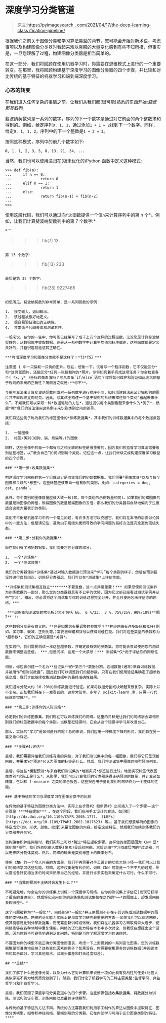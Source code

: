 # 深度学习分类管道

> 原文:[https://pyimagesearch . com/2021/04/17/the-deep-learning-class ification-pipeline/](https://pyimagesearch.com/2021/04/17/the-deep-learning-classification-pipeline/)

根据我们之前关于图像分类和学习算法类型的两节，您可能会开始对新术语、考虑事项以及构建图像分类器时看起来难以克服的大量变化感到有些不知所措，但事实是，一旦您理解了过程，构建图像分类器是相当简单的。

在这一部分，我们将回顾在使用机器学习时，你需要在思维模式上进行的一个重要转变。在那里，我将回顾构建基于深度学习的图像分类器的四个步骤，并比较和对比传统的基于特征的机器学习和端到端深度学习。

### **心态的转变**

在我们进入任何复杂的事情之前，让我们从我们都(很可能)熟悉的东西开始:*斐波那契数列*。

斐波纳契数列是一系列的数字，序列的下一个数字是通过对它前面的两个整数求和得到的。例如，给定序列`0, 1, 1`，通过添加`1 + 1 = 2`找到下一个数字。同样，给定`0, 1, 1, 2`，序列中的下一个整数是`1 + 2 = 3`。

按照这种模式，序列中的前几个数字如下:

`0, 1, 1, 2, 3, 5, 8, 13, 21, 34, ...`

当然，我们也可以使用递归在(极未优化的)Python 函数中定义这种模式:

```
>>> def fib(n):
...     if n == 0:
...             return 0
...     elif n == 1:
...             return 1
...     else:
...             return fib(n-1) + fib(n-2)
...
>>>
```

使用这段代码，我们可以通过向`fib`函数提供一个值`n`来计算序列中的第 n 个*。例如，让我们计算斐波纳契数列中的第 7 个数字:*

 *```
>>> fib(7)
13
```

第 13 个数字:

```
>>> fib(13)
233
```

最后是第 35 个数字:

```
>>> fib(35)
9227465
```

如您所见，斐波纳契数列非常简单，是一系列函数的示例:

1.  接受输入，返回输出。
2.  该过程被很好地定义。
3.  很容易验证输出的正确性。
4.  非常适合代码覆盖和测试套件。

一般来说，在你的一生中，你可能已经编写了成千上万个这样的过程函数。无论您是计算斐波纳契数列，从数据库中提取数据，还是从一系列数字中计算平均值和标准偏差，这些函数都是定义良好的，并且很容易验证其正确性。

***可惜深度学习和图像分类就不是这样了！*T3*T5】***

注意图 1 中一只猫和一只狗的图片。现在，想象一下，试着写一个程序函数，它不仅能区分*和*这两张照片，还能区分*任何一张猫和狗的*照片。你将如何着手完成这项任务？你会检查各个( *x，y* )坐标的像素值吗？写几百条`if/else`语句？你将如何维护和验证如此庞大的基于规则的系统的正确性？简而言之就是:**你不**。

与编写算法来计算斐波纳契数列或对一系列数字进行排序不同，如何创建算法来区分猫和狗的图片并不直观或显而易见。因此，与其试图构建一个基于规则的系统来描述每个类别“看起来像什么”，不如我们可以采取一种*数据驱动的方法*，通过提供每个类别看起来像什么的*例子*，然后*教*我们的算法使用这些例子来识别类别之间的差异。

我们将这些例子称为我们的标签图像的*训练数据集*，其中我们的训练数据集中的每个数据点包括:

1.  一幅图像
2.  标签/类别(如狗、猫、熊猫等。)的图像

同样，这些图像中的每一个都有与之相关联的标签是很重要的，因为我们的监督学习算法需要看到这些标签，以“教会自己”如何识别每个类别。记住这一点，让我们继续完成构建深度学习模型的四个步骤。

### **第一步:收集数据集**

构建深度学习网络的第一个组成部分是收集我们的初始数据集。我们需要*图像本身*以及与每个图像相关联的*标签*。这些标签应该来自一组有限的类别，比如:`categories = dog, cat, panda`。

此外，每个类别的图像数量应该大致一致(即，每个类别的示例数量相同)。如果我们的猫图像的数量是狗图像的两倍，熊猫图像的数量是猫图像的五倍，那么我们的分类器将自然地偏向于过度适合这些大量表示的类别。

类别不平衡是机器学习中的一个常见问题，有许多方法可以克服它。我们将在本书的后面讨论其中的一些方法，但是请记住，避免由于班级失衡而导致的学习问题的最好方法是完全避免班级失衡。

### **第二步:分割你的数据集**

现在我们有了初始数据集，我们需要将它分成两部分:

1.  一个*训练集*
2.  一个*测试装置*

我们的分类器使用*训练集*通过对输入数据进行预测来“学习”每个类别的样子，然后在预测错误时进行自我纠正。训练好分类器后，我们可以在*测试集*上评估性能。

**训练集和测试集相互独立********不要重叠，这一点非常重要！*** 如果您使用测试集作为训练数据的一部分，那么您的分类器就具有不公平的优势，因为它之前已经看过测试示例并从中“学习”。相反，你必须将这个测试集与你的训练过程完全分开，并且只使用它来评估你的网络。***

 ***训练集和测试集的常见拆分大小包括 66。 6 %/33。 3 %，75%/25%，90%/10%(**图 2** ):

这些数据分割是有意义的，**但是如果您有要调整的参数呢？**神经网络有许多旋钮和杠杆(例如，学习率、衰减、正则化等。)需要被调谐和拨号以获得最佳性能。我们将这些类型的参数称为*超参数*，它们的正确设置是*关键*。

在实践中，我们需要测试一堆这些超参数，并确定最有效的参数集。您可能会尝试使用您的测试数据来调整这些值， ***,但是同样，这是一个大禁忌！*** 测试集*仅*用于评估你的网络性能。

相反，你应该创建一个名为**验证集**的*第三个*数据分割。这组数据(通常)来自训练数据，并被用作“假测试数据”，因此我们可以调整我们的超参数。只有在我们使用验证集确定了超参数值之后，我们才能继续收集测试数据中的最终准确性结果。

我们通常分配大约 10-20%的训练数据进行验证。如果将数据分割成块听起来很复杂，实际上并不复杂。正如我们将在下一章看到的，这非常简单，多亏了 scikit-learn 库，只需一行代码就能完成**。**

### **第三步:训练你的人际网络**

给定我们的训练图像集，我们现在可以训练我们的网络。这里的目标是让我们的网络学会如何识别我们的标签数据中的每个类别。当模型犯错误时，它会从这个错误中学习并改进自己。

那么，实际的“学习”是如何进行的呢？总的来说，我们应用一种梯度下降的形式，我们将在另一篇文章中详述。

### **步骤#4:评估**

最后，我们需要评估我们训练有素的网络。对于我们测试集中的每一幅图像，我们将它们呈现给网络，并要求它*预测*它认为图像的标签是什么。然后，我们将测试集中图像的模型预测列表。

最后，将这些*模型预测*与来自我们测试集的*地面实况*标签进行比较。地面实况标签代表图像类别*实际上是什么*。从那里，我们可以计算我们的分类器获得正确预测的数量，并计算诸如精度、召回和 f-measure 之类的聚合报告，这些报告用于量化我们的网络作为一个整体的性能。

### 基于特征的学习与深度学习在图像分类中的比较

在传统的基于特征的图像分类方法中，实际上在步骤#2 和步骤#3 之间插入了一个步骤——这个步骤是 ***特征提取*** 。在这个阶段，我们应用手工设计的算法，如[猪](http://dx.doi.org/10.1109/CVPR.2005.177)、 [LBPs](https://doi.org/10.1109/TPAMI.2002.1017623) 等。，基于我们想要编码的图像的特定成分(即，形状、颜色、纹理)来量化图像的内容。给定这些特征，然后我们继续训练我们的分类器并评估它。

当构建卷积神经网络时，我们实际上可以*跳过*特征提取步骤。这样做的原因是因为 CNN 是*端到端*模型。我们将原始输入数据(像素)呈现给网络。然后网络*学习隐藏层内的*过滤器，可以用来区分物体类别。然后，网络的输出是类别标签上的概率分布。

使用 CNN 的一个令人兴奋的方面是，我们不再需要对手工设计的功能大惊小怪——我们可以让我们的网络学习这些功能。然而，这种权衡是有代价的。训练 CNN 可能是一个不平凡的过程，所以要准备好花相当多的时间来熟悉自己的经验，并进行许多实验来确定什么可行，什么不可行。

### **当我的预测不正确时会发生什么？**

不可避免地，你会在你的训练集上训练一个深度学习网络，在你的测试集上评估它(发现它获得了很高的准确率)，然后将它应用到你的训练集和测试集都在之外的*——*的图像上，却发现网络表现很差*。*

这个问题被称为**一般化**，网络能够*一般化*并正确预测不存在于其训练或测试数据中的图像的类别标签。网络的泛化能力实际上是深度学习研究最重要的方面——如果我们可以训练网络，使其能够泛化到外部数据集，而无需重新训练或微调，我们将在机器学习方面取得巨大进步，使网络能够在各种领域中重复使用。网络的泛化能力将在本书中多次讨论，但我现在想提出这个话题，因为你将不可避免地遇到泛化问题，特别是当你了解深度学习的诀窍时。

不要因为你的模型不能正确分类图像而沮丧，考虑一下上面提到的一系列变化因素。您的训练数据集是否准确地反映了这些变化因素的例子？如果没有，你需要收集更多的训练数据(并阅读本书的其余部分，学习其他技术，以减少偏差和打击过度拟合)。

## **总结**

我们了解了什么是图像分类，以及为什么它对计算机来说是一项如此具有挑战性的任务(尽管人类似乎毫不费力地凭直觉做到了)。然后，我们讨论了机器学习的三种主要类型:监督学习、非监督学习和半监督学习。

最后，我们回顾了深度学习分类管道中的四个步骤。这些步骤包括收集数据集、将数据分为训练、测试和验证步骤、训练网络以及最终评估模型。

与传统的基于特征的方法不同，传统的方法需要我们利用手工制作的算法从图像中提取特征，图像分类模型，如卷积神经网络，是端到端的分类器，它在内部学习可用于区分图像类别的特征。****